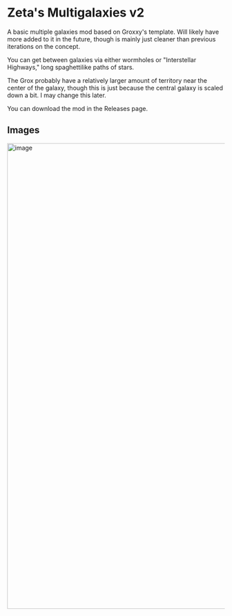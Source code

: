 # Zeta's Multigalaxies v2

A basic multiple galaxies mod based on Groxxy's template. Will likely have more added to it in the future, though is mainly just cleaner than previous iterations on the concept.

You can get between galaxies via either wormholes or "Interstellar Highways," long spaghettilike paths of stars.

The Grox probably have a relatively larger amount of territory near the center of the galaxy, though this is just because the central galaxy is scaled down a bit. I may change this later.

You can download the mod in the Releases page.

## Images
<img width="1920" height="1080" alt="image" src="https://github.com/user-attachments/assets/dcb9938e-27c1-4ca0-8a07-6e50017d693b" />
